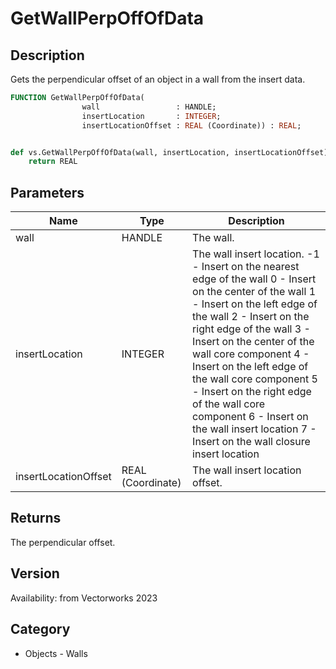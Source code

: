 # GetWallPerpOffOfData

## Description
Gets the perpendicular offset of an object in a wall from the insert data.

```pascal
FUNCTION GetWallPerpOffOfData(
				wall                 : HANDLE;
				insertLocation       : INTEGER;
				insertLocationOffset : REAL (Coordinate)) : REAL;
```

```python

def vs.GetWallPerpOffOfData(wall, insertLocation, insertLocationOffset):
    return REAL
```

## Parameters
|Name|Type|Description|
|---|---|---|
|wall|HANDLE|The wall.|
|insertLocation|INTEGER|The wall insert location.  -1 - Insert on the nearest edge of the wall 0 - Insert on the center of the wall 1 - Insert on the left edge of the wall 2 - Insert on the right edge of the wall 3 - Insert on the center of the wall core component 4 - Insert on the left edge of the wall core component 5 - Insert on the right edge of the wall core component 6 - Insert on the wall insert location 7 - Insert on the wall closure insert location|
|insertLocationOffset|REAL (Coordinate)|The wall insert location offset.|

## Returns
The perpendicular offset.

## Version
Availability: from Vectorworks 2023
## Category
* Objects - Walls

